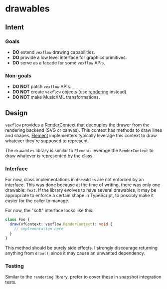 # drawables

## Intent

### Goals

- **DO** extend `vexflow` drawing capabilities.
- **DO** provide a low level interface for graphics primitives.
- **DO** serve as a facade for some `vexflow` APIs.

### Non-goals

- **DO NOT** patch `vexflow` APIs.
- **DO NOT** create `vexflow` objects (use [rendering](../rendering/README.md) instead).
- **DO NOT** make MusicXML transformations.

## Design

`vexflow` provides a [RenderContext](https://github.com/0xfe/vexflow/blob/7e7eb97bf1580a31171302b3bd8165f057b692ba/src/rendercontext.ts) that decouples the drawer from the rendering backend (SVG or canvas). This context has methods to draw lines and shapes. [Element](https://github.com/0xfe/vexflow/blob/7e7eb97bf1580a31171302b3bd8165f057b692ba/src/element.ts) implementers typically leverage this context to draw whatever they're supposed to represent.

The `drawables` library is similar to `Element`: leverage the `RenderContext` to draw whatever is represented by the class.

### Interface

For now, class implementations in `drawables` are not enforced by an interface. This was done because at the time of writing, there was only one drawable: `Text`. If the library evolves to have several drawables, it may be appropriate to enforce a certain shape in TypeScript, to possibly make it easier for the caller to manage.

For now, the "soft" interface looks like this:

```ts
class Foo {
  draw(vfContext: vexflow.RenderContext): void {
    // implementation here
  }
}
```

This method should be purely side effects. I strongly discourage returning anything from `draw()`, since it may cause an unwanted dependency.

### Testing

Similar to the `rendering` library, prefer to cover these in snapshot integration tests.
